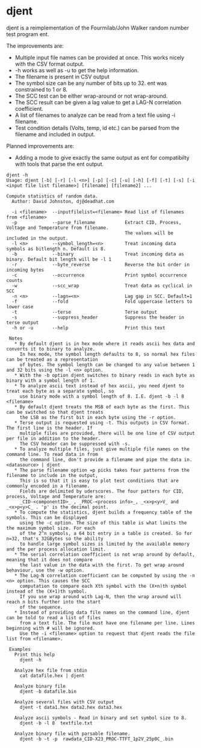 # djent
djent is a reimplementation of the Fourmilab/John Walker random number test program ent.

The improvements are:

* Multiple input file names can be provided at once. This works nicely with the CSV format output.
* -h works as well as -u to get the help information.
* The filename is present in CSV output
* The symbol size can be any number of bits up to 32. ent was constrained to 1 or 8.
* The SCC test can be either wrap-around or not wrap-around.
* The SCC result can be given a lag value to get a LAG-N correlation coefficient.
* A list of filenames to analyze can be read from a text file using -i filename.
* Test condition details (Volts, temp, id etc.) can be parsed from the filename and included in output. 

Planned improvements are:

* Adding a mode to give exactly the same output as ent for compatibilty with tools that parse the ent output.

```
djent -h
Usage: djent [-b] [-r] [-l <n>] [-p] [-c] [-u] [-h] [-f] [-t] [-s] [-i <input file list filename>] [filename] [filename2] ...

Compute statistics of random data.
  Author: David Johnston, dj@deadhat.com

  -i <filename>  --inputfilelist=<filename> Read list of filenames from <filename>
  -p             --parse_filename           Extract CID, Process, Voltage and Temperature from filename.
                                            The values will be included in the output.
  -l <n>         --symbol_length=<n>        Treat incoming data symbols as bitlength n. Default is 8.
  -b             --binary                   Treat incoming data as binary. Default bit length will be -l 1
  -r             --byte_reverse             Reverse the bit order in incoming bytes
  -c             --occurrence               Print symbol occurrence counts
  -w             --scc_wrap                 Treat data as cyclical in SCC
  -n <n>         --lagn=<n>                 Lag gap in SCC. Default=1
  -f             --fold                     Fold uppercase letters to lower case
  -t             --terse                    Terse output
  -s             --suppress_header          Suppress the header in terse output
  -h or -u       --help                     Print this text

 Notes
   * By default djent is in hex mode where it reads ascii hex data and converts it to binary to analyze.
     In hex mode, the symbol length defaults to 8, so normal hex files can be treated as a representation
     of bytes. The symbol length can be changed to any value between 1 and 32 bits using the -l <n> option.
   * With the -b option djent switches to binary reads in each byte as binary with a symbol length of 1.
   * To analyze ascii text instead of hex ascii, you need djent to treat each byte as a separate symbol, so
     use binary mode with a symbol length of 8. I.E. djent -b -l 8 <filename>
   * By default djent treats the MSB of each byte as the first. This can be switched so that djent treats
     the LSB as the first bit in each byte using the -r option.
   * Terse output is requested using -t. This outputs in CSV format. The first line is the header. If
     multiple files are provided, there will be one line of CSV output per file in addition to the header.
     The CSV header can be suppressed with -s.
   * To analyze multiple files, just give multiple file names on the command line. To read data in from
     the command line, don't provide a filename and pipe the data in. <datasource> | djent
   * The parse filename option =p picks takes four patterns from the filename to include in the output,
     This is so that it is easy to plot test conditions that are commonly encoded in a filename.
     Fields are delimited by uderscores. The four patters for CID, process, Voltage and Temperature are:
     _CID-<componentID>_ , _PROC-<process info>_, _<x>p<y>V_ and _<x>p<y>C_ . 'p' is the decimal point.
   * To compute the statistics, djent builds a frequency table of the symbols. This can be displayed
     using the -c option. The size of this table is what limits the the maximum symbol size. For each
     of the 2^n symbols, a 64 bit entry in a table is created. So for n=32, that's 32GBytes so the ability
     to handle large symbol sizes is limited by the available memory and the per process allocation limit.
   * The serial correlation coefficient is not wrap around by default, meaning that it does not compare
     the last value in the data with the first. To get wrap around behaviour, use the -w option.
   * The Lag-N correlation coefficient can be computed by using the -n <n> option. This causes the SCC
     computation to compare each Xth symbol with the (X+n)th symbol instead of the (X+1)th symbol.
     If you use wrap around with Lag-N, then the wrap around will reach n bits further into the start
     of the sequence.
   * Instead of providing data file names on the command line, djent can be told to read a list of files
     from a text file. The file must have one filename per line. Lines beginning with # will be ignored.
     Use the -i <filename> option to request that djent reads the file list from <filename>.

 Examples
   Print this help
     djent -h

   Analyze hex file from stdin
     cat datafile.hex | djent

   Analyze binary file
     djent -b datafile.bin

   Analyze several files with CSV output
     djent -t data1.hex data2.hex data3.hex

   Analyze ascii symbols - Read in binary and set symbol size to 8.
     djent -b -l 8  textfile.txt

   Analyze binary file with parsable filename.
     djent -b -t -p  rawdata_CID-X23_PROC-TTFT_1p2V_25p0C_.bin
```
  


 
